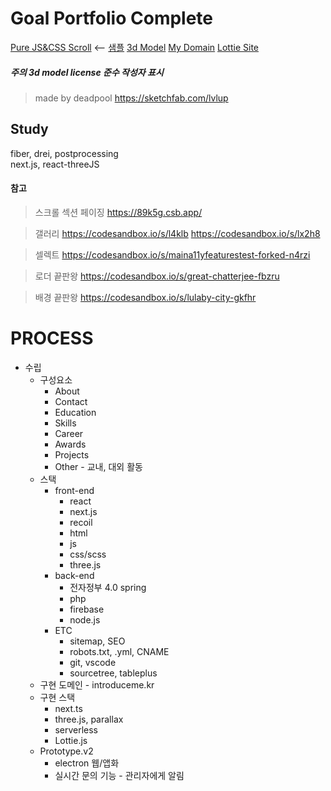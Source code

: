 # Goal Portfolio Complete

[Pure JS&CSS Scroll](https://joshua-dev-story.blogspot.com/2020/11/javascript-css-scroll-animation.html) <-- [샘플](https://gpe-joshua.github.io/sample/65-sample-d.html)
[3d Model](https://sketchfab.com/3d-models?date=week&features=downloadable&sort_by=-likeCount&cursor=cD0zMg%3D%3D)
[My Domain](https://introduceme.kr/)
[Lottie Site](https://lottiefiles.com/featured)

##### 주의 3d model license 준수 작성자 표시
> made by deadpool https://sketchfab.com/lvlup

## Study

fiber, drei, postprocessing<br>
next.js, react-threeJS 

#### 참고

> 스크롤 섹션 페이징
> https://89k5g.csb.app/

> 갤러리
> https://codesandbox.io/s/l4klb
> https://codesandbox.io/s/lx2h8

> 셀렉트
> https://codesandbox.io/s/maina11yfeaturestest-forked-n4rzi

> 로더 끝판왕
> https://codesandbox.io/s/great-chatterjee-fbzru

> 배경 끝판왕
> https://codesandbox.io/s/lulaby-city-gkfhr

# PROCESS

- 수립
  - 구성요소
    - About
    - Contact
    - Education
    - Skills
    - Career
    - Awards
    - Projects
    - Other - 교내, 대외 활동
  - 스택
    - front-end
      - react
      - next.js 
      - recoil
      - html
      - js
      - css/scss
      - three.js
    - back-end
      - 전자정부 4.0 spring
      - php
      - firebase
      - node.js
    - ETC
      - sitemap, SEO
      - robots.txt, .yml, CNAME
      - git, vscode
      - sourcetree, tableplus
  - 구현 도메인 - introduceme.kr
  - 구현 스택
    - next.ts
    - three.js, parallax
    - serverless
    - Lottie.js
  - Prototype.v2 
    - electron 웹/앱화
    - 실시간 문의 기능 - 관리자에게 알림